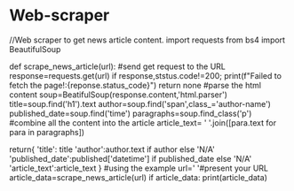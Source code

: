 # Web-scraper
//Web scraper to get news article content.
import requests
from bs4 import BeautifulSoup

def scrape_news_article(url):       #send get request to the URL
       response=requests.get(url)
       if response,ststus.code!=200;
       print(f"Failed to fetch the page!:{reponse.status_code}")
       return none                                                         #parse the html content
soup=BeatifulSoup(response.content,'html.parser')
  title=soup.find('h1').text
  author=soup.find('span',class_='author-name')
  published_date=soup.find('time')
  paragraphs=soup.find_class('p')
                                                                  #combine all the content into the article
  article_text= ' '.join([para.text for para in paragraphs])                 

  return{
      'title': title
      'author':author.text if author else 'N/A'
      'published_date':published['datetime'] if published_date else 'N/A'
      'article_text':article_text
      }
                                           #using the example
url=' '#present your URL
article_data=scrape_news_article(url)
if article_data:
   print(article_data)

       

